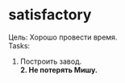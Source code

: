 # satisfactory
Цель: Хорошо провести время. <br>
Tasks: 
1. Построить завод. <br>
 <b>2. Не потерять Мишу. </b>
